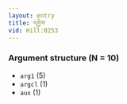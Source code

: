 ```yaml
---
layout: entry
title: དགྱེས་
vid: Hill:0253
---
```

### Argument structure (N = 10)
* `arg1` (5)
* `argcl` (1)
* `aux` (1)
